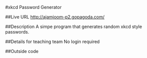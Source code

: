 #xkcd Password Generator

##Live URL
<http://ajamjoom-p2.gopagoda.com/>

##Description
A simpe program that generates random xkcd style passwords.

##Details for teaching team
No login required

##Outside code